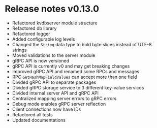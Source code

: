# Release notes v0.13.0

- Refactored kvdbserver module structure
- Refactored db library
- Refactored logger
- Added configurable log levels
- Changed the `String` data type to hold byte slices instead of UTF-8 strings
- Moved validations to the server module
- gRPC API is now versioned
- gRPC API is currently v0 and may get breaking changes
- Improved gRPC API and renamed some RPCs and messages
- RPC `GetHashMapFieldValues` can accept more than one field
- Divided gRPC API to separate packages
- Divided gRPC storage service to 3 different key-value services
- Divided internal server API and gRPC API
- Centralized mapping server errors to gRPC errors
- Debug mode enables gRPC server reflection
- Client connections now have IDs
- Refactored all tests
- Updated documentations


